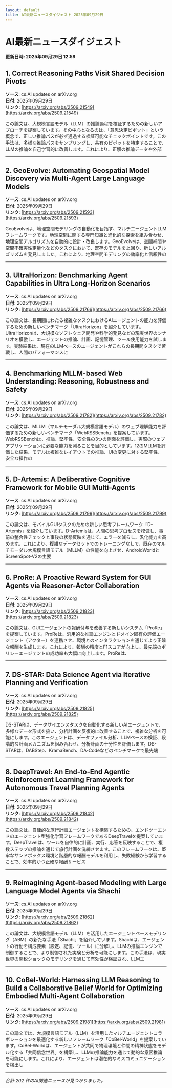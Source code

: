 ```yaml
---
layout: default
title: AI最新ニュースダイジェスト 2025年09月29日
---
```


# AI最新ニュースダイジェスト
**更新日時: 2025年09月29日 12:59**

## 1. Correct Reasoning Paths Visit Shared Decision Pivots

**ソース**: cs.AI updates on arXiv.org  
**日付**: 2025年09月29日  
**リンク**: [https://arxiv.org/abs/2509.21549](https://arxiv.org/abs/2509.21549)  

この論文は、大規模言語モデル（LLM）の推論過程を検証するための新しいアプローチを提案しています。その中心となるのは、「意思決定ピボット」という概念で、正しい推論パスが必ず通過する検証可能なチェックポイントです。この手法は、多様な推論パスをサンプリングし、共有のピボットを特定することで、LLMの推論を自己学習的に改善します。これにより、正解の推論データや外部  

---

## 2. GeoEvolve: Automating Geospatial Model Discovery via Multi-Agent Large Language Models

**ソース**: cs.AI updates on arXiv.org  
**日付**: 2025年09月29日  
**リンク**: [https://arxiv.org/abs/2509.21593](https://arxiv.org/abs/2509.21593)  

GeoEvolveは、地理空間モデリングの自動化を目指す、マルチエージェントLLMフレームワークです。地理空間に関する専門知識と進化的な探索を組み合わせ、地理空間アルゴリズムを自動的に設計・改良します。GeoEvolveは、空間補間や空間不確実性定量化などのタスクにおいて、既存のモデルを上回り、新しいアルゴリズムを発見しました。これにより、地理空間モデリングの効率化と信頼性の  

---

## 3. UltraHorizon: Benchmarking Agent Capabilities in Ultra Long-Horizon Scenarios

**ソース**: cs.AI updates on arXiv.org  
**日付**: 2025年09月29日  
**リンク**: [https://arxiv.org/abs/2509.21766](https://arxiv.org/abs/2509.21766)  

この論文は、長期間にわたる複雑なタスクにおけるAIエージェントの能力を評価するための新しいベンチマーク「UltraHorizon」を紹介しています。UltraHorizonは、大規模なソフトウェア開発や科学的発見などの現実世界のシナリオを模倣し、エージェントの推論、計画、記憶管理、ツール使用能力を試します。実験結果は、現在のLLMベースのエージェントがこれらの長期間タスクで苦戦し、人間のパフォーマンスに  

---

## 4. Benchmarking MLLM-based Web Understanding: Reasoning, Robustness and Safety

**ソース**: cs.AI updates on arXiv.org  
**日付**: 2025年09月29日  
**リンク**: [https://arxiv.org/abs/2509.21782](https://arxiv.org/abs/2509.21782)  

この論文は、MLLM（マルチモーダル大規模言語モデル）のウェブ理解能力を評価するための新しいベンチマーク「WebRSSBench」を提案しています。WebRSSBenchは、推論、堅牢性、安全性の3つの側面を評価し、実際のウェブアプリケーションに必要な能力を測ることを目的としています。12のMLLMを評価した結果、モデルは複雑なレイアウトでの推論、UIの変更に対する堅牢性、安全な操作の  

---

## 5. D-Artemis: A Deliberative Cognitive Framework for Mobile GUI Multi-Agents

**ソース**: cs.AI updates on arXiv.org  
**日付**: 2025年09月29日  
**リンク**: [https://arxiv.org/abs/2509.21799](https://arxiv.org/abs/2509.21799)  

この論文は、モバイルGUIタスクのための新しい思考フレームワーク「D-Artemis」を紹介しています。D-Artemisは、人間の思考プロセスを模倣し、事前の整合性チェックと事後の状態反映を通じて、エラーを減らし、汎化能力を高めます。これにより、複雑なデータセットでのトレーニングなしで、既存のマルチモーダル大規模言語モデル（MLLM）の性能を向上させ、AndroidWorldとScreenSpot-V2の主要  

---

## 6. ProRe: A Proactive Reward System for GUI Agents via Reasoner-Actor Collaboration

**ソース**: cs.AI updates on arXiv.org  
**日付**: 2025年09月29日  
**リンク**: [https://arxiv.org/abs/2509.21823](https://arxiv.org/abs/2509.21823)  

この論文は、GUIエージェントの報酬付与を改善する新しいシステム「ProRe」を提案しています。ProReは、汎用的な推論エンジンとドメイン固有の評価エージェント（アクター）を連携させ、環境とのインタラクションを通じてより正確な報酬を生成します。これにより、報酬の精度とF1スコアが向上し、最先端のポリシーエージェントの成功率も大幅に向上します。ProReは、  

---

## 7. DS-STAR: Data Science Agent via Iterative Planning and Verification

**ソース**: cs.AI updates on arXiv.org  
**日付**: 2025年09月29日  
**リンク**: [https://arxiv.org/abs/2509.21825](https://arxiv.org/abs/2509.21825)  

DS-STARは、データサイエンスタスクを自動化する新しいAIエージェントで、多様なデータ形式を扱い、分析計画を反復的に改善することで、複雑な分析を可能にします。このエージェントは、データファイル分析、LLMベースの検証、段階的な計画メカニズムを組み合わせ、分析計画の十分性を評価します。DS-STARは、DABStep、KramaBench、DA-Codeなどのベンチマークで最先端  

---

## 8. DeepTravel: An End-to-End Agentic Reinforcement Learning Framework for Autonomous Travel Planning Agents

**ソース**: cs.AI updates on arXiv.org  
**日付**: 2025年09月29日  
**リンク**: [https://arxiv.org/abs/2509.21842](https://arxiv.org/abs/2509.21842)  

この論文は、自律的な旅行計画エージェントを構築するための、エンドツーエンドのエージェント型強化学習フレームワークであるDeepTravelを提案しています。DeepTravelは、ツールを自律的に計画、実行、応答を反映することで、複数ステップの推論を通じて旅行計画を洗練させます。このフレームワークは、堅牢なサンドボックス環境と階層的な報酬モデルを利用し、失敗経験から学習することで、効率的かつ正確な報酬サービス  

---

## 9. Reimagining Agent-based Modeling with Large Language Model Agents via Shachi

**ソース**: cs.AI updates on arXiv.org  
**日付**: 2025年09月29日  
**リンク**: [https://arxiv.org/abs/2509.21862](https://arxiv.org/abs/2509.21862)  

この論文は、大規模言語モデル（LLM）を活用したエージェントベースモデリング（ABM）の新たな手法「Shachi」を紹介しています。Shachiは、エージェントの行動を構成要素（設定、記憶、ツール）に分解し、LLMの推論エンジンで制御することで、より制御された実験と分析を可能にします。この手法は、現実世界の関税ショックのモデリングを通じて有効性が検証され、LLMエ  

---

## 10. CoBel-World: Harnessing LLM Reasoning to Build a Collaborative Belief World for Optimizing Embodied Multi-Agent Collaboration

**ソース**: cs.AI updates on arXiv.org  
**日付**: 2025年09月29日  
**リンク**: [https://arxiv.org/abs/2509.21981](https://arxiv.org/abs/2509.21981)  

この論文では、大規模言語モデル（LLM）を活用したマルチエージェントコラボレーションを最適化する新しいフレームワーク「CoBel-World」を提案しています。CoBel-Worldは、エージェントが共同で物理環境と仲間の精神状態をモデル化する「共同信念世界」を構築し、LLMの推論能力を通じて動的な意図推論を可能にします。これにより、エージェントは潜在的なミスコミュニケーションを検出し  

---

*合計 202 件のAI関連ニュースが見つかりました。*
